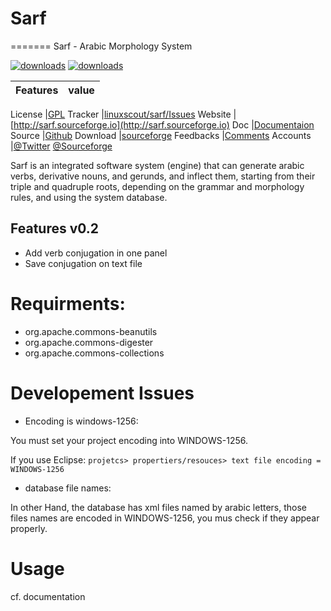 # Sarf
=======
Sarf - Arabic Morphology System

[![downloads]( https://img.shields.io/sourceforge/dt/sarf.svg)](http://sourceforge.org/projects/sarf)
[![downloads]( https://img.shields.io/sourceforge/dm/sarf.svg)](http://sourceforge.org/projects/sarf)
 

Features |   value
---------|---------------------------------------------------------------------------------

License  |[GPL](https://github.com/linuxscout/sarf/master/LICENSE)
Tracker  |[linuxscout/sarf/Issues](https://github.com/linuxscout/sarf/issues)
Website  |[http://sarf.sourceforge.io](http://sarf.sourceforge.io)
Doc     |[Documentaion](https://sourceforge.net/projects/sarf/files/Documentation/full-documents/)
Source  |[Github](http://github.com/linuxscout/sarf)
Download  |[sourceforge](http://sarf.sourceforge.net)
Feedbacks  |[Comments](https://github.com/linuxscout/sarf/issues)
Accounts  |[@Twitter](https://twitter.com/linuxscout)  [@Sourceforge](http://sourceforge.net/projects/sarf/)

Sarf is an integrated software system (engine) that can generate arabic verbs, derivative nouns, and gerunds, and inflect them, starting from their triple and quadruple roots, depending on the grammar and morphology rules, and using the system database.

 
 
## Features v0.2
 
 -  Add verb conjugation in one panel
 -  Save conjugation on text file
 
Requirments:
============
 - org.apache.commons-beanutils
 - org.apache.commons-digester
 - org.apache.commons-collections


Developement Issues
===================
 *  Encoding is windows-1256:
 
 You must set your project encoding into WINDOWS-1256.
 
 If you use Eclipse: ` projetcs> propertiers/resouces> text file encoding = WINDOWS-1256 `
 
 * database file names:
 
 In other Hand, the database has xml files named by arabic letters, those files names are encoded in WINDOWS-1256, you mus check if they appear properly.
 
    
Usage
=====
 cf. documentation

